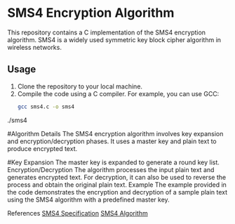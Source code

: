 # SMS4 Encryption Algorithm

This repository contains a C implementation of the SMS4 encryption algorithm. SMS4 is a widely used symmetric key block cipher algorithm in wireless networks.

## Usage

1. Clone the repository to your local machine.
2. Compile the code using a C compiler. For example, you can use GCC:
   ```sh
   gcc sms4.c -o sms4
./sms4

#Algorithm Details
The SMS4 encryption algorithm involves key expansion and encryption/decryption phases. It uses a master key and plain text to produce encrypted text.

#Key Expansion
The master key is expanded to generate a round key list.
Encryption/Decryption
The algorithm processes the input plain text and generates encrypted text.
For decryption, it can also be used to reverse the process and obtain the original plain text.
Example
The example provided in the code demonstrates the encryption and decryption of a sample plain text using the SMS4 algorithm with a predefined master key.

References
[SMS4 Specification](https://www.google.com/url?sa=t&rct=j&q=&esrc=s&source=web&cd=&cad=rja&uact=8&ved=2ahUKEwjdkLC-lL-BAxWBHuwKHTHcAXgQFnoECA0QAQ&url=https%3A%2F%2Feprint.iacr.org%2F2008%2F329.pdf&usg=AOvVaw3b9fIJEqxovXzax4mrcAOh&opi=89978449)
[SMS4 Algorithm](https://en.wikipedia.org/wiki/SMS4)
